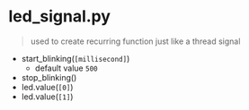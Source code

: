 # led_signal.py
> used to create recurring function just like a thread signal

-   start_blinking(`[millisecond]`)
    -   default value `500`
-   stop_blinking()
-   led.value(`[0]`)
-   led.value(`[1]`)